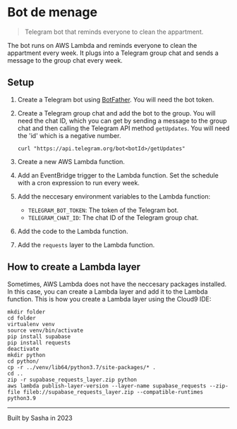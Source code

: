 # Bot de menage
> Telegram bot that reminds everyone to clean the appartment.

The bot runs on AWS Lambda and reminds everyone to clean the appartment every week. It plugs into a Telegram group chat and sends a message to the group chat every week.

## Setup
1. Create a Telegram bot using [BotFather](https://core.telegram.org/bots#6-botfather). You will need the bot token.
2. Create a Telegram group chat and add the bot to the group. You will need the chat ID, which you can get by sending a message to the group chat and then calling the Telegram API method `getUpdates`. You will need the 'id' which is a negative number.
    ```
    curl "https://api.telegram.org/bot<botId>/getUpdates"
    ```
    
3. Create a new AWS Lambda function.
4. Add an EventBridge trigger to the Lambda function. Set the schedule with a cron expression to run every week.
5. Add the neccesary environment variables to the Lambda function:
    - `TELEGRAM_BOT_TOKEN`: The token of the Telegram bot.
    - `TELEGRAM_CHAT_ID`: The chat ID of the Telegram group chat.
6. Add the code to the Lambda function.
7. Add the `requests` layer to the Lambda function.

## How to create a Lambda layer
Sometimes, AWS Lambda does not have the neccesary packages installed. In this case, you can create a Lambda layer and add it to the Lambda function. This is how you create a Lambda layer using the Cloud9 IDE:
```
mkdir folder
cd folder
virtualenv venv
source venv/bin/activate
pip install supabase
pip install requests
deactivate
mkdir python
cd python/
cp -r ../venv/lib64/python3.7/site-packages/* .
cd ..
zip -r supabase_requests_layer.zip python
aws lambda publish-layer-version --layer-name supabase_requests --zip-file fileb://supabase_requests_layer.zip --compatible-runtimes python3.9
```

---
Built by Sasha in 2023